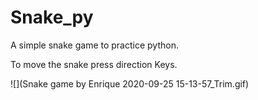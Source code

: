 # Snake_py

A simple snake game to practice python.

To move the snake press direction Keys.

![](Snake game by Enrique 2020-09-25 15-13-57_Trim.gif)
